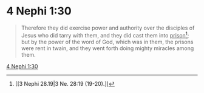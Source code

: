 # 4 Nephi 1:30

> Therefore they did exercise power and authority over the disciples of Jesus who did tarry with them, and they did cast them into <u>prison</u>[^a]; but by the power of the word of God, which was in them, the prisons were rent in twain, and they went forth doing mighty miracles among them.

[4 Nephi 1:30](https://www.churchofjesuschrist.org/study/scriptures/bofm/4-ne/1?lang=eng&id=p30#p30)


[^a]: [[3 Nephi 28.19|3 Ne. 28:19 (19-20).]]
